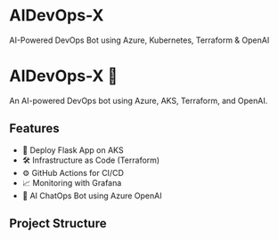 # AIDevOps-X
AI-Powered DevOps Bot using Azure, Kubernetes, Terraform &amp; OpenAI
# AIDevOps-X 🚀

An AI-powered DevOps bot using Azure, AKS, Terraform, and OpenAI.

## Features
- 🚀 Deploy Flask App on AKS
- 🛠️ Infrastructure as Code (Terraform)
- ⚙️ GitHub Actions for CI/CD
- 📈 Monitoring with Grafana
- 🤖 AI ChatOps Bot using Azure OpenAI

## Project Structure

